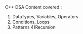 C++ DSA Content covered : 

1) DataTypes, Variables, Operators
2) Conditions, Loops
3) Patterns
4)Recursion

